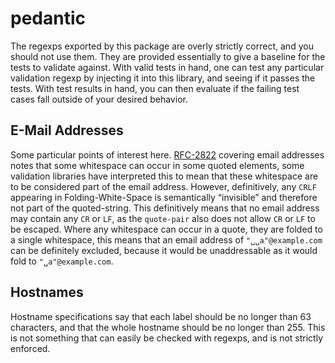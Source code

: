 # pedantic

The regexps exported by this package are overly strictly correct, and you should not use them.
They are provided essentially to give a baseline for the tests to validate against.
With valid tests in hand, one can test any particular validation regexp by injecting it into this library,
and seeing if it passes the tests.
With test results in hand, you can then evaluate if the failing test cases fall outside of your desired behavior.

## E-Mail Addresses

Some particular points of interest here.
[RFC-2822](https://tools.ietf.org/html/rfc2822) covering email addresses notes that some whitespace can occur in some quoted elements,
some validation libraries have interpreted this to mean that these whitespace are to be considered part of the email address.
However, definitively, any `CRLF` appearing in Folding-White-Space is semantically “invisible” and therefore not part of the quoted-string.
This definitively means that no email address may contain any `CR` or `LF`, as the `quote-pair` also does not allow `CR` or `LF` to be escaped.
Where any whitespace can occur in a quote, they are folded to a single whitespace,
this means that an email address of `"␣␣a"@example.com` can be definitely excluded,
because it would be unaddressable as it would fold to `"␣a"@example.com`.

## Hostnames

Hostname specifications say that each label should be no longer than 63 characters,
and that the whole hostname should be no longer than 255.
This is not something that can easily be checked with regexps,
and is not strictly enforced.
